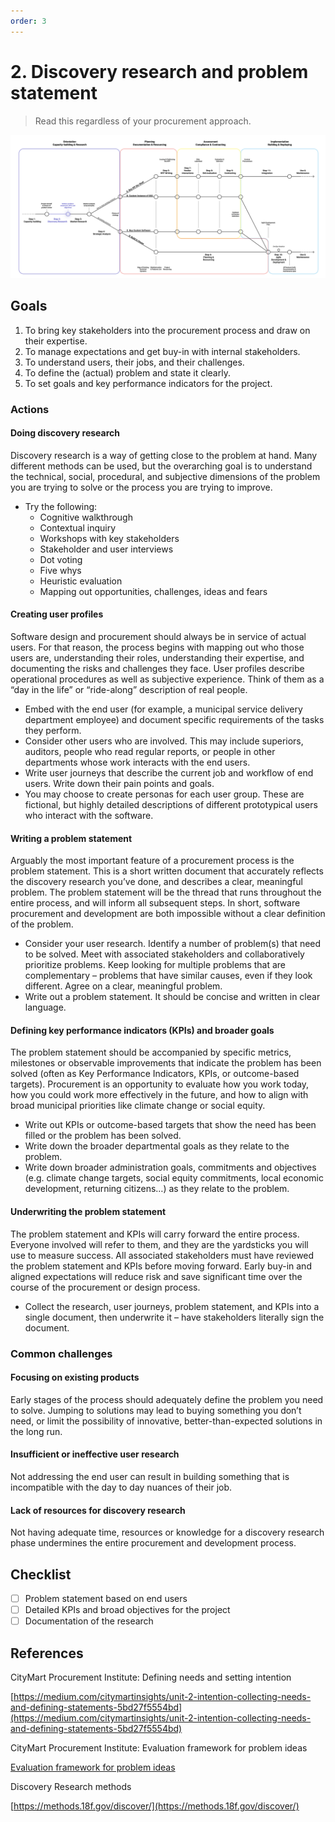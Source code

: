 ```yaml
---
order: 3
---
```


# 2. Discovery research and problem statement

> Read this regardless of your procurement approach.

![Diagram showing who should read step 2](/../images/orientation-2.svg)

## Goals

1. To bring key stakeholders into the procurement process and draw on their expertise.
2. To manage expectations and get buy-in with internal stakeholders.
3. To understand users, their jobs, and their challenges.
4. To define the (actual) problem and state it clearly.
5. To set goals and key performance indicators for the project.

### Actions

#### Doing discovery research

Discovery research is a way of getting close to the problem at hand. Many different methods can be used, but the overarching goal is to understand the technical, social, procedural, and subjective dimensions of the problem you are trying to solve or the process you are trying to improve.

* Try the following:
  * Cognitive walkthrough
  * Contextual inquiry
  * Workshops with key stakeholders
  * Stakeholder and user interviews
  * Dot voting
  * Five whys
  * Heuristic evaluation
  * Mapping out opportunities, challenges, ideas and fears

#### Creating user profiles

Software design and procurement should always be in service of actual users. For that reason, the process begins with mapping out who those users are, understanding their roles, understanding their expertise, and documenting the risks and challenges they face. User profiles describe operational procedures as well as subjective experience. Think of them as a “day in the life” or “ride-along” description of real people.

* Embed with the end user (for example, a municipal service delivery department employee) and document specific requirements of the tasks they perform.
* Consider other users who are involved. This may include superiors, auditors, people who read regular reports, or people in other departments whose work interacts with the end users.
* Write user journeys that describe the current job and workflow of end users. Write down their pain points and goals.
* You may choose to create personas for each user group. These are fictional, but highly detailed descriptions of different prototypical users who interact with the software.

#### Writing a problem statement

Arguably the most important feature of a procurement process is the problem statement. This is a short written document that accurately reflects the discovery research you’ve done, and describes a clear, meaningful problem. The problem statement will be the thread that runs throughout the entire process, and will inform all subsequent steps. In short, software procurement and development are both impossible without a clear definition of the problem.

* Consider your user research. Identify a number of problem(s) that need to be solved. Meet with associated stakeholders and collaboratively prioritize problems. Keep looking for multiple problems that are complementary – problems that have similar causes, even if they look different. Agree on a clear, meaningful problem.
* Write out a problem statement. It should be concise and written in clear language.

#### Defining key performance indicators (KPIs) and broader goals

The problem statement should be accompanied by specific metrics, milestones or observable improvements that indicate the problem has been solved (often as Key Performance Indicators, KPIs, or outcome-based targets). Procurement is an opportunity to evaluate how you work today, how you could work more effectively in the future, and how to align with broad municipal priorities like climate change or social equity.

* Write out KPIs or outcome-based targets that show the need has been filled or the problem has been solved.
* Write down the broader departmental goals as they relate to the problem.
* Write down broader administration goals, commitments and objectives (e.g. climate change targets, social equity commitments, local economic development, returning citizens…) as they relate to the problem.

#### Underwriting the problem statement

The problem statement and KPIs will carry forward the entire process. Everyone involved will refer to them, and they are the yardsticks you will use to measure success. All associated stakeholders must have reviewed the problem statement and KPIs before moving forward. Early buy-in and aligned expectations will reduce risk and save significant time over the course of the procurement or design process.

* Collect the research, user journeys, problem statement, and KPIs into a single document, then underwrite it – have stakeholders literally sign the document.

### Common challenges

#### Focusing on existing products

Early stages of the process should adequately define the problem you need to solve. Jumping to solutions may lead to buying something you don’t need, or limit the possibility of innovative, better-than-expected solutions in the long run.

#### Insufficient or ineffective user research

Not addressing the end user can result in building something that is incompatible with the day to day nuances of their job.

#### Lack of resources for discovery research

Not having adequate time, resources or knowledge for a discovery research phase undermines the entire procurement and development process.

## Checklist

* [ ] Problem statement based on end users
* [ ] Detailed KPIs and broad objectives for the project
* [ ] Documentation of the research

## References

CityMart Procurement Institute: Defining needs and setting intention

[https://medium.com/citymartinsights/unit-2-intention-collecting-needs-and-defining-statements-5bd27f5554bd](https://medium.com/citymartinsights/unit-2-intention-collecting-needs-and-defining-statements-5bd27f5554bd)

CityMart Procurement Institute: Evaluation framework for problem ideas

[Evaluation framework for problem ideas](https://miro.medium.com/max/1400/0*eF6XTu_mo_9hYAL5)

Discovery Research methods

[https://methods.18f.gov/discover/](https://methods.18f.gov/discover/)
